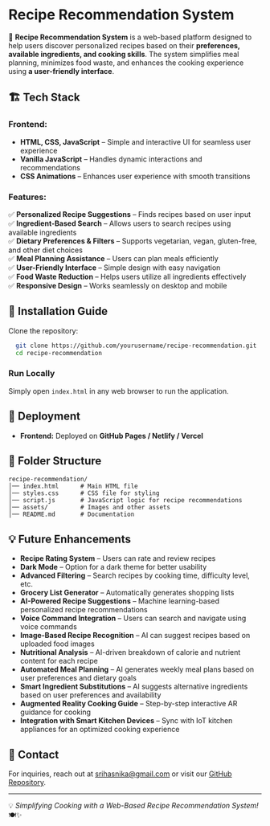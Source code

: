 # Recipe Recommendation System

🚀 **Recipe Recommendation System** is a web-based platform designed to help users discover personalized recipes based on their **preferences, available ingredients, and cooking skills**. The system simplifies meal planning, minimizes food waste, and enhances the cooking experience using **a user-friendly interface**.

## 🏗️ Tech Stack

### **Frontend:**
- **HTML, CSS, JavaScript** – Simple and interactive UI for seamless user experience
- **Vanilla JavaScript** – Handles dynamic interactions and recommendations
- **CSS Animations** – Enhances user experience with smooth transitions

### **Features:**
✅ **Personalized Recipe Suggestions** – Finds recipes based on user input  
✅ **Ingredient-Based Search** – Allows users to search recipes using available ingredients  
✅ **Dietary Preferences & Filters** – Supports vegetarian, vegan, gluten-free, and other diet choices  
✅ **Meal Planning Assistance** – Users can plan meals efficiently  
✅ **User-Friendly Interface** – Simple design with easy navigation  
✅ **Food Waste Reduction** – Helps users utilize all ingredients effectively  
✅ **Responsive Design** – Works seamlessly on desktop and mobile  

## 📌 Installation Guide

Clone the repository:
```sh
  git clone https://github.com/yourusername/recipe-recommendation.git
  cd recipe-recommendation
```

### **Run Locally**
Simply open `index.html` in any web browser to run the application.

## 🚀 Deployment
- **Frontend:** Deployed on **GitHub Pages / Netlify / Vercel**

## 📂 Folder Structure
```
recipe-recommendation/
│── index.html      # Main HTML file
│── styles.css      # CSS file for styling
│── script.js       # JavaScript logic for recipe recommendations
│── assets/         # Images and other assets
│── README.md       # Documentation
```

## 💡 Future Enhancements
- **Recipe Rating System** – Users can rate and review recipes
- **Dark Mode** – Option for a dark theme for better usability
- **Advanced Filtering** – Search recipes by cooking time, difficulty level, etc.
- **Grocery List Generator** – Automatically generates shopping lists
- **AI-Powered Recipe Suggestions** – Machine learning-based personalized recipe recommendations
- **Voice Command Integration** – Users can search and navigate using voice commands
- **Image-Based Recipe Recognition** – AI can suggest recipes based on uploaded food images
- **Nutritional Analysis** – AI-driven breakdown of calorie and nutrient content for each recipe
- **Automated Meal Planning** – AI generates weekly meal plans based on user preferences and dietary goals
- **Smart Ingredient Substitutions** – AI suggests alternative ingredients based on user preferences and availability
- **Augmented Reality Cooking Guide** – Step-by-step interactive AR guidance for cooking
- **Integration with Smart Kitchen Devices** – Sync with IoT kitchen appliances for an optimized cooking experience

## 📧 Contact
For inquiries, reach out at [srihasnika@gmail.com](mailto:srihasnika@gmail.com) or visit our [GitHub Repository](https://github.com/Sri-Hasnika/recipe-recommendation).

---
💡 *Simplifying Cooking with a Web-Based Recipe Recommendation System!* 🍽️✨

